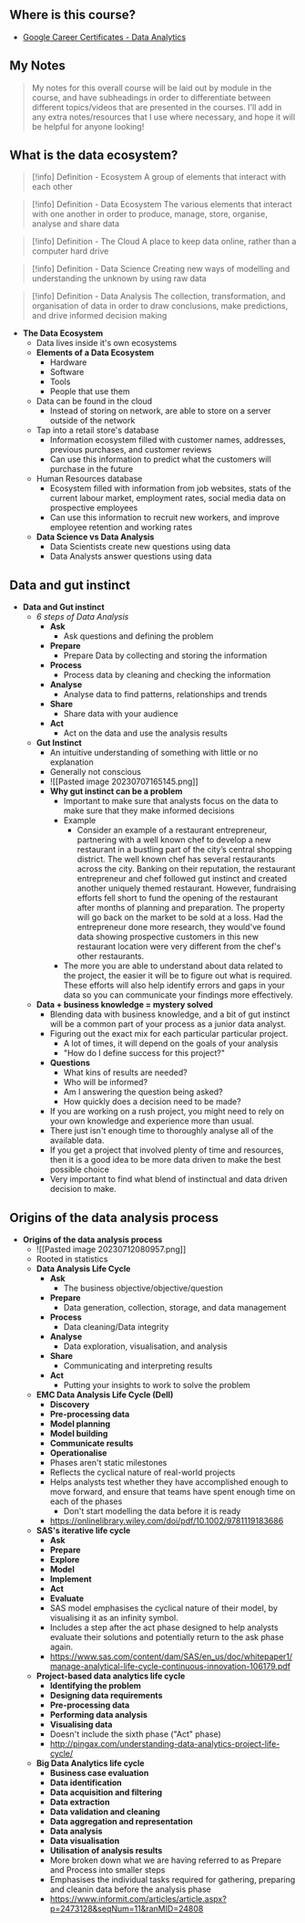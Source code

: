 ## Where is this course?
- [Google Career Certificates - Data Analytics](https://grow.google/certificates/data-analytics/#?modal_active=none)

## My Notes
> My notes for this overall course will be laid out by module in the course, and have subheadings in order to differentiate between different topics/videos that are presented in the courses. I'll add in any extra notes/resources that I use where necessary, and hope it will be helpful for anyone looking!

## What is the data ecosystem?
> [!info] Definition - Ecosystem
> A group of elements that interact with each other

> [!info] Definition - Data Ecosystem
> The various elements that interact with one another in order to produce, manage, store, organise, analyse and share data 

> [!info] Definition - The Cloud
> A place to keep data online, rather than a computer hard drive

> [!info] Definition - Data Science
> Creating new ways of modelling and understanding the unknown by using raw data

> [!info] Definition - Data Analysis
> The collection, transformation, and organisation of data in order to draw conclusions, make predictions, and drive informed decision making

- **The Data Ecosystem**
	- Data lives inside it's own ecosystems
	- **Elements of a Data Ecosystem**
		- Hardware
		- Software
		- Tools
		- People that use them
	- Data can be found in the cloud
		- Instead of storing on network, are able to store on a server outside of the network
	- Tap into a retail store's database
		- Information ecosystem filled with customer names, addresses, previous purchases, and customer reviews
		- Can use this information to predict what the customers will purchase in the future
	- Human Resources database
		- Ecosystem filled with information from job websites, stats of the current labour market, employment rates, social media data on prospective employees
		- Can use this information to recruit new workers, and improve employee retention and working rates
	- **Data Science vs Data Analysis**
		- Data Scientists create new questions using data
		- Data Analysts answer questions using data

## Data and gut instinct
- **Data and Gut instinct**
	- *6 steps of Data Analysis*
		- **Ask**
			- Ask questions and defining the problem
		- **Prepare**
			- Prepare Data by collecting and storing the information
		- **Process**
			- Process data by cleaning and checking the information
		- **Analyse**
			- Analyse data to find patterns, relationships and trends
		- **Share**
			- Share data with your audience
		- **Act**
			- Act on the data and use the analysis results
	- **Gut Instinct**
		- An intuitive understanding of something with little or no explanation
		- Generally not conscious
		- ![[Pasted image 20230707165145.png]]
		- **Why gut instinct can be a problem**
			- Important to make sure that analysts focus on the data to make sure that they make informed decisions
			- Example
				- Consider an example of a restaurant entrepreneur, partnering with a well known chef to develop a new restaurant in a bustling part of the city’s central shopping district. The well known chef has several restaurants across the city. Banking on their reputation, the restaurant entrepreneur and chef followed gut instinct and created another uniquely themed restaurant. However, fundraising efforts fell short to fund the opening of the restaurant after months of planning and preparation. The property will go back on the market to be sold at a loss. Had the entrepreneur done more research, they would've found data showing prospective customers in this new restaurant location were very different from the chef's other restaurants.
			- The more you are able to understand about data related to the project, the easier it will be to figure out what is required. These efforts will also help identify errors and gaps in your data so you can communicate your findings more effectively.
	- **Data + business knowledge = mystery solved**
		- Blending data with business knowledge, and a bit of gut instinct will be a common part of your process as a junior data analyst.
		- Figuring out the exact mix for each particular particular project.
			- A lot of times, it will depend on the goals of your analysis
			- "How do I define success for this project?"
		- **Questions**
			- What kins of results are needed?
			- Who will be informed?
			- Am I answering the question being asked?
			- How quickly does a decision need to be made?
		- If you are working on a rush project, you might need to rely on your own knowledge and experience more than usual.
		- There just isn't enough time to thoroughly analyse all of the available data.
		- If you get a project that involved plenty of time and resources, then it is a good idea to be more data driven to make the best possible choice
		- Very important to find what blend of instinctual and data driven decision to make.

## Origins of the data analysis process
- **Origins of the data analysis process**
	- ![[Pasted image 20230712080957.png]]
	- Rooted in statistics
	- **Data Analysis Life Cycle**
		- **Ask**
			- The business objective/objective/question
		- **Prepare**
			- Data generation, collection, storage, and data management
		- **Process**
			- Data cleaning/Data integrity
		- **Analyse**
			- Data exploration, visualisation, and analysis
		- **Share**
			- Communicating and interpreting results
		- **Act**
			- Putting your insights to work to solve the problem
	- **EMC Data Analysis Life Cycle (Dell)**
		- **Discovery**
		- **Pre-processing data**
		- **Model planning**
		- **Model building**
		- **Communicate results**
		- **Operationalise**
		- Phases aren't static milestones
		- Reflects the cyclical nature of real-world projects
		- Helps analysts test whether they have accomplished enough to move forward, and ensure that teams have spent enough time on each of the phases
			- Don't start modelling the data before it is ready
		- https://onlinelibrary.wiley.com/doi/pdf/10.1002/9781119183686
	- **SAS's iterative life cycle**
		- **Ask**
		- **Prepare**
		- **Explore**
		- **Model**
		- **Implement**
		- **Act**
		- **Evaluate**
		- SAS model emphasises the cyclical nature of their model, by visualising it as an infinity symbol.
		- Includes a step after the act phase designed to help analysts evaluate their solutions and potentially return to the ask phase again.
		- https://www.sas.com/content/dam/SAS/en_us/doc/whitepaper1/manage-analytical-life-cycle-continuous-innovation-106179.pdf
	- **Project-based data analytics life cycle**
		- **Identifying the problem**
		- **Designing data requirements**
		- **Pre-processing data**
		- **Performing data analysis**
		- **Visualising data**
		- Doesn't include the sixth phase ("Act" phase)
		- http://pingax.com/understanding-data-analytics-project-life-cycle/
	- **Big Data Analytics life cycle**
		- **Business case evaluation**
		- **Data identification**
		- **Data acquisition and filtering**
		- **Data extraction**
		- **Data validation and cleaning**
		- **Data aggregation and representation**
		- **Data analysis**
		- **Data visualisation**
		- **Utilisation of analysis results**
		- More broken down what we are having referred to as Prepare and Process into smaller steps
		- Emphasises the individual tasks required for gathering, preparing and cleanin data before the analysis phase
		- https://www.informit.com/articles/article.aspx?p=2473128&seqNum=11&ranMID=24808